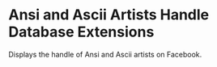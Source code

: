 # Ansi and Ascii Artists Handle Database Extensions

Displays the handle of Ansi and Ascii artists on Facebook.